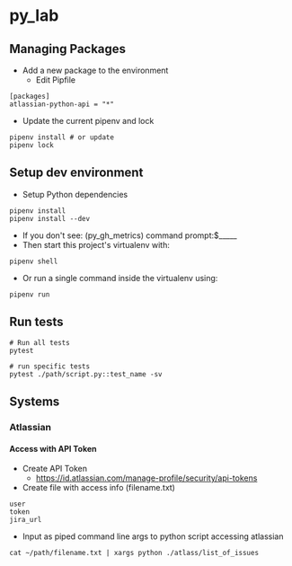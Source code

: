 # py_lab

## Managing Packages

* Add a new package to the environment
    * Edit Pipfile

```
[packages]
atlassian-python-api = "*"
```

* Update the current pipenv and lock

```
pipenv install # or update
pipenv lock
```

## Setup dev environment

* Setup Python dependencies

```
pipenv install
pipenv install --dev
```

* If you don't see: (py_gh_metrics) command prompt:$_____
* Then start this project's virtualenv with:

```
pipenv shell
```

* Or run a single command inside the virtualenv using:

```
pipenv run
```

## Run tests

```
# Run all tests
pytest

# run specific tests
pytest ./path/script.py::test_name -sv
```

## Systems

### Atlassian

#### Access with API Token

* Create API Token
    * https://id.atlassian.com/manage-profile/security/api-tokens
* Create file with access info (filename.txt)

```
user
token
jira_url
```

* Input as piped command line args to python script accessing atlassian

```
cat ~/path/filename.txt | xargs python ./atlass/list_of_issues
```